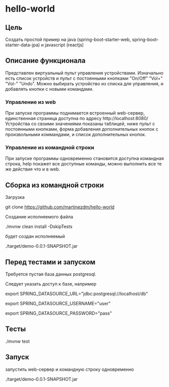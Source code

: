 # hello-world
## Цель
Создать простой пример на java (spring-boot-starter-web, spring-boot-starter-data-jpa) и javascript (reactjs)

## Описание функционала

Представлен виртуальный пульт управления устройствами. Изначально есть список устройств и пульт с постоянными кнопками "On/Off" "Vol+" "Vol-" "Undo". Можно выбирать устройство из списка для управления, и добавлять кнопки с новыми командами.

### Управление из web
При запуске программы поднимается встроенный web-сервер, единственная страница доступна по адресу http://localhost:8080/
Устройства со своими значениями показаны таблицей, ниже пульт с постоянными кнопками, форма добавления дополнительных кнопок с произвольными коммандами, и список дополнительных кнопок.

### Управление из командной строки
При запуске программы одновременно становится доступна командная строка, help покажет все доступные команды, можно выполнить все те же действия что и в web.

## Сборка из командной строки

Загрузка

git clone https://github.com/martinezdm/hello-world

Создание исполняемого файла

./mvnw clean install -DskipTests

будет создан исполняемый

./target/demo-0.0.1-SNAPSHOT.jar

## Перед тестами и запуском

Требуется пустая база данных postgresql.

Следует указать доступ к базе, например

export SPRING_DATASOURCE_URL="jdbc:postgresql://localhost/db"

export SPRING_DATASOURCE_USERNAME="user"

export SPRING_DATASOURCE_PASSWORD="pass"

## Тесты

./mvnw test

## Запуск

запустить web-сервер и командную строку одновременно

./target/demo-0.0.1-SNAPSHOT.jar

